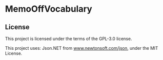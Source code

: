 # MemoOffVocabulary

## License
This project is licensed under the terms of the GPL-3.0 license.

This project uses:
Json.NET from www.newtonsoft.com/json, under the MIT License.